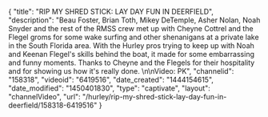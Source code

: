 {
    "title": "RIP MY SHRED STICK: LAY DAY FUN IN DEERFIELD",
    "description": "Beau Foster, Brian Toth, Mikey DeTemple, Asher Nolan, Noah Snyder and the rest of the RMSS crew met up with Cheyne Cottrel and the Flegel groms for some wake surfing and other shenanigans at a private lake in the South Florida area. With the Hurley pros trying to keep up with Noah and Keenan Flegel's skills behind the boat, it made for some embarrassing and funny moments. Thanks to Cheyne and the Flegels for their hospitality and for showing us how it's really done. \n\nVideo: PK",
    "channelid": "158318",
    "videoid": "6419516",
    "date_created": "1444154615",
    "date_modified": "1450401830",
    "type": "captivate",
    "layout": "channelVideo",
    "url": "\/hurley\/rip-my-shred-stick-lay-day-fun-in-deerfield\/158318-6419516"
}